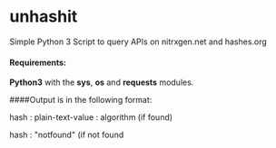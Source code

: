 # unhashit

Simple Python 3 Script to query APIs on nitrxgen.net and hashes.org

#### Requirements:
**Python3** with the **sys**, **os** and **requests** modules.


####Output is in the following format:

hash : plain-text-value : algorithm (if found)

hash : "notfound" (if not found
